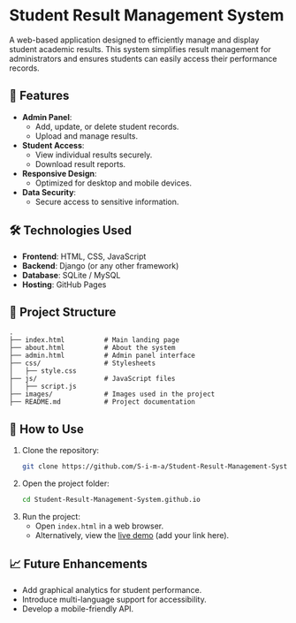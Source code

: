 # Student Result Management System

A web-based application designed to efficiently manage and display student academic results. This system simplifies result management for administrators and ensures students can easily access their performance records.

## 🚀 Features

- **Admin Panel**:
  - Add, update, or delete student records.
  - Upload and manage results.
- **Student Access**:
  - View individual results securely.
  - Download result reports.
- **Responsive Design**:
  - Optimized for desktop and mobile devices.
- **Data Security**:
  - Secure access to sensitive information.

## 🛠️ Technologies Used

- **Frontend**: HTML, CSS, JavaScript
- **Backend**: Django (or any other framework)
- **Database**: SQLite / MySQL
- **Hosting**: GitHub Pages

## 📂 Project Structure

```plaintext
.
├── index.html          # Main landing page
├── about.html          # About the system
├── admin.html          # Admin panel interface
├── css/                # Stylesheets
│   ├── style.css
├── js/                 # JavaScript files
│   ├── script.js
├── images/             # Images used in the project
├── README.md           # Project documentation
```

## 📖 How to Use

1. Clone the repository:
   ```bash
   git clone https://github.com/S-i-m-a/Student-Result-Management-System.github.io.git
   ```
2. Open the project folder:
   ```bash
   cd Student-Result-Management-System.github.io
   ```
3. Run the project:
   - Open `index.html` in a web browser.
   - Alternatively, view the [live demo](#) (add your link here).

## 📈 Future Enhancements

- Add graphical analytics for student performance.
- Introduce multi-language support for accessibility.
- Develop a mobile-friendly API.
